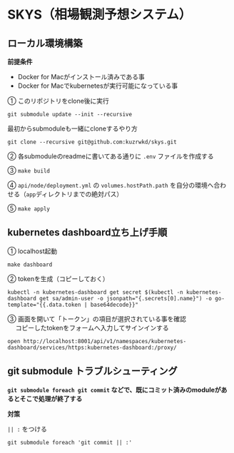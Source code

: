 # SKYS（相場観測予想システム）

## ローカル環境構築

**前提条件**
- Docker for Macがインストール済みである事
- Docker for Macでkubernetesが実行可能になっている事

① このリポジトリをclone後に実行
```
git submodule update --init --recursive
```

最初からsubmoduleも一緒にcloneするやり方

```
git clone --recursive git@github.com:kuzrwkd/skys.git
```

② 各submoduleのreadmeに書いてある通りに `.env` ファイルを作成する

③ `make build`

④ `api/node/deployment.yml` の `volumes.hostPath.path` を自分の環境へ合わせる（`app`ディレクトリまでの絶対パス）

⑤ `make apply`

## kubernetes dashboard立ち上げ手順

① localhost起動
```
make dashboard
```

② tokenを生成（コピーしておく）  
```
kubectl -n kubernetes-dashboard get secret $(kubectl -n kubernetes-dashboard get sa/admin-user -o jsonpath="{.secrets[0].name}") -o go-template="{{.data.token | base64decode}}"
```

③ 画面を開いて「トークン」の項目が選択されている事を確認  
　 コピーしたtokenをフォームへ入力してサインインする
```
open http://localhost:8001/api/v1/namespaces/kubernetes-dashboard/services/https:kubernetes-dashboard:/proxy/
```

## git submodule トラブルシューティング

**`git submodule foreach git commit` などで、既にコミット済みのmoduleがあるとそこで処理が終了する**

**対策**

`|| :` をつける

```
git submodule foreach 'git commit || :'
```
